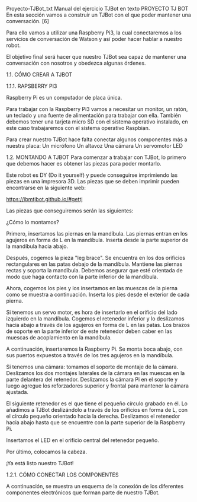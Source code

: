 Proyecto-TJBot_txt
Manual del ejercicio TJBot en texto
PROYECTO TJ BOT
En esta sección vamos a construir un TJBot con el que poder mantener una conversación. [6]



Para ello vamos a utilizar una Raspberry Pi3, la cual conectaremos a los servicios de conversación 
de Watson y así poder hacer hablar a nuestro robot.







El objetivo final será hacer que nuestro TJBot sea capaz de mantener una conversación con nosotros y obedezca algunas órdenes.


1.1.	CÓMO CREAR A TJBOT 

1.1.1.	RAPSBERRY PI3 

Raspberry Pi es un computador de placa única. 


Para trabajar con la Raspberry Pi3 vamos a necesitar un 
monitor, un ratón, un teclado y una fuente de 
alimentación para trabajar con ella. También debemos 
tener una tarjeta micro SD con el sistema operativo 
instalado, en este caso trabajaremos con el sistema 
operativo Raspbian.






Para crear nuestro TJBot hace falta conectar algunos componentes más a nuestra placa:
Un micrófono
Un altavoz
Una cámara
Un servomotor
LED


1.2.	MONTANDO A TJBOT 
Para comenzar a trabajar con TJBot, lo primero que debemos hacer es obtener las piezas para 
poder montarlo. 

Este robot es DY (Do it yourself) y puede conseguirse imprimiendo las piezas en una impresora 
3D. Las piezas que se deben imprimir pueden encontrarse en la siguiente web: 


https://ibmtjbot.github.io/#gettj 


Las piezas que conseguiremos serán las siguientes: 

 


¿Cómo lo montamos? 


Primero, insertamos las piernas en la mandíbula. Las piernas entran en los agujeros en forma de 
L en la mandíbula. Inserta desde la parte superior de la mandíbula hacia abajo.



 


Después, cogemos la pieza "leg brace". Se encuentra en los dos orificios rectangulares en las 
patas debajo de la mandíbula. Mantiene las piernas rectas y soporta la mandíbula. Debemos 
asegurar que esté orientada de modo que haga contacto con la parte inferior de la mandíbula.


 


Ahora, cogemos los pies y los insertamos en las muescas de la pierna como se muestra a 
continuación. Inserta los pies desde el exterior de cada pierna.



 


Si tenemos un servo motor, es hora de insertarlo en el orificio del lado izquierdo en la mandíbula. 
Cogemos el retenedor inferior y lo deslizamos hacia abajo a través de los agujeros en forma de L 
en las patas. Los brazos de soporte en la parte inferior de este retenedor deben caber en las 
muescas de acoplamiento en la mandíbula.



 


A continuación, insertaremos la Raspberry Pi. Se monta boca abajo, con sus puertos expuestos a 
través de los tres agujeros en la mandíbula. 

Si tenemos una cámara: tomamos el soporte de montaje de la cámara. Deslizamos los dos 
montajes laterales de la cámara en las muescas en la parte delantera del retenedor. Deslizamos 
la cámara Pi en el soporte y luego agregue los reforzadores superior y frontal para mantener la 
cámara ajustada.



 


El siguiente retenedor es el que tiene el pequeño círculo grabado en él. Lo añadimos a TJBot 
deslizándolo a través de los orificios en forma de L, con el círculo pequeño orientado hacia la 
derecha. Deslizamos el retenedor hacia abajo hasta que se encuentre con la parte superior de la 
Raspberry Pi.



 


Insertamos el LED en el orificio central del retenedor pequeño.



 


Por último, colocamos la cabeza. 


 


¡Ya está listo nuestro TJBot! 



1.2.1. CÓMO CONECTAR LOS COMPONENTES 

A continuación, se muestra un esquema de la conexión de los diferentes componentes electrónicos que forman parte de nuestro TJBot. 


 
